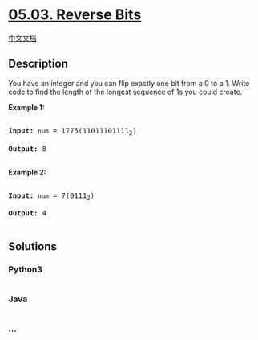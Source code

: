 # [05.03. Reverse Bits](https://leetcode-cn.com/problems/reverse-bits-lcci)

[中文文档](/lcci/05.03.Reverse%20Bits/README.md)

## Description
<p>You have an integer and you can flip exactly one bit from a 0 to a 1. Write code to find the length of the longest sequence of 1s you could create.</p>



<p><strong>Example 1: </strong></p>



<pre>

<strong>Input:</strong> <code>num</code> = 1775(11011101111<sub>2</sub>)

<strong>Output:</strong> 8

</pre>



<p><strong>Example 2: </strong></p>



<pre>

<strong>Input:</strong> <code>num</code> = 7(0111<sub>2</sub>)

<strong>Output:</strong> 4

</pre>




## Solutions


### Python3

```python

```

### Java

```java

```

### ...
```

```
